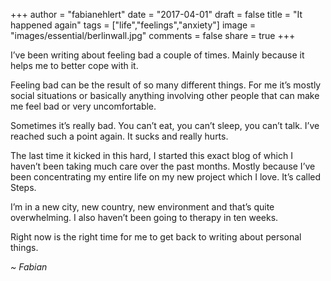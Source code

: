 +++
author = "fabianehlert"
date = "2017-04-01"
draft = false
title = "It happened again"
tags = ["life","feelings","anxiety"]
image = "images/essential/berlinwall.jpg"
comments = false
share = true
+++

I’ve been writing about feeling bad a couple of times. Mainly because it helps me to better cope with it.

Feeling bad can be the result of so many different things. For me it’s mostly social situations or basically anything involving other people that can make me feel bad or very uncomfortable.

Sometimes it’s really bad. You can’t eat, you can’t sleep, you can’t talk. I’ve reached such a point again. It sucks and really hurts.

The last time it kicked in this hard, I started this exact blog of which I haven’t been taking much care over the past months. Mostly because I’ve been concentrating my entire life on my new project which I love. It’s called Steps.

I’m in a new city, new country, new environment and that’s quite overwhelming. I also haven’t been going to therapy in ten weeks.

Right now is the right time for me to get back to writing about personal things.

_~ Fabian_